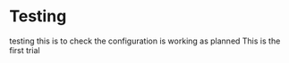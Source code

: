 # Testing
testing
this is to check the configuration is working as planned
This is the first trial 
